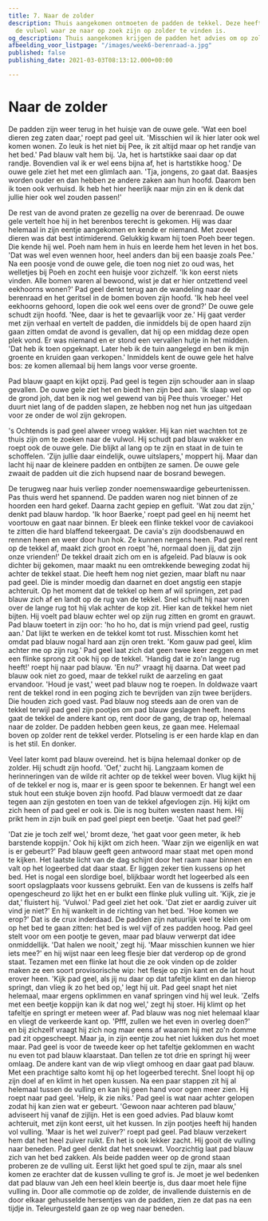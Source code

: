 ```yaml
---
title: 7. Naar de zolder
description: Thuis aangekomen ontmoeten de padden de tekkel. Deze heeft vernomen dat
  de vulwol waar ze naar op zoek zijn op zolder te vinden is.
og_description: Thuis aangekomen krijgen de padden het advies om op zolder te kijken
afbeelding_voor_listpage: "/images/week6-berenraad-a.jpg"
published: false
publishing_date: 2021-03-03T08:13:12.000+00:00

---
```

# Naar de zolder

De padden zijn weer terug in het huisje van de ouwe gele. 'Wat een boel dieren zeg zaten daar,' roept pad geel uit. 'Misschien wil ik hier later ook wel komen wonen. Zo leuk is het niet bij Pee, ik zit altijd maar op het randje van het bed.' Pad blauw valt hem bij. 'Ja, het is hartstikke saai daar op dat randje. Bovendien val ik er wel eens bijna af, het is hartstikke hoog.' De ouwe gele ziet het met een glimlach aan. 'Tja, jongens, zo gaat dat. Baasjes worden ouder en dan hebben ze andere zaken aan hun hoofd. Daarom ben ik toen ook verhuisd. Ik heb het hier heerlijk naar mijn zin en ik denk dat jullie hier ook wel zouden passen!'

De rest van de avond praten ze gezellig na over de berenraad. De ouwe gele vertelt hoe hij in het berenbos terecht is gekomen. Hij was daar helemaal in zijn eentje aangekomen en kende er niemand. Met zoveel dieren was dat best intimiderend. Gelukkig kwam hij toen Poeh beer tegen. Die kende hij wel. Poeh nam hem in huis en leerde hem het leven in het bos. 'Dat was wel even wennen hoor, heel anders dan bij een baasje zoals Pee.' Na een poosje vond de ouwe gele, die toen nog niet zo oud was, het welletjes bij Poeh en zocht een huisje voor zichzelf. 'Ik kon eerst niets vinden. Alle bomen waren al bewoond, wist je dat er hier ontzettend veel eekhoorns wonen?' Pad geel denkt terug aan de wandeling naar de berenraad en het geritsel in de bomen boven zijn hoofd. 'Ik heb heel veel eekhoorns gehoord, lopen die ook wel eens over de grond?' De ouwe gele schudt zijn hoofd. 'Nee, daar is het te gevaarlijk voor ze.' Hij gaat verder met zijn verhaal en vertelt de padden, die inmiddels bij de open haard zijn gaan zitten omdat de avond is gevallen, dat hij op een middag deze open plek vond. Er was niemand en er stond een vervallen hutje in het midden. 'Dat heb ik toen opgeknapt. Later heb ik de tuin aangelegd en ben ik mijn groente en kruiden gaan verkopen.' Inmiddels kent de ouwe gele het halve bos: ze komen allemaal bij hem langs voor verse groente.

Pad blauw gaapt en kijkt opzij. Pad geel is tegen zijn schouder aan in slaap gevallen. De ouwe gele ziet het en biedt hen zijn bed aan. 'Ik slaap wel op de grond joh, dat ben ik nog wel gewend van bij Pee thuis vroeger.' Het duurt niet lang of de padden slapen, ze hebben nog net hun jas uitgedaan voor ze onder de wol zijn gekropen.

's Ochtends is pad geel alweer vroeg wakker. Hij kan niet wachten tot ze thuis zijn om te zoeken naar de vulwol. Hij schudt pad blauw wakker en roept ook de ouwe gele. Die blijkt al lang op te zijn en staat in de tuin te schoffelen. 'Zijn jullie daar eindelijk, ouwe uitslapers,' moppert hij. Maar dan lacht hij naar de kleinere padden en ontbijten ze samen. De ouwe gele zwaait de padden uit die zich hupsend naar de bosrand bewegen.

De terugweg naar huis verliep zonder noemenswaardige gebeurtenissen. Pas thuis werd het spannend. De padden waren nog niet binnen of ze hoorden een hard gekef. Daarna zacht gepiep en gefluit. 'Wat zou dat zijn,' denkt pad blauw hardop. 'Ik hoor Baerke,' roept pad geel en hij neemt het voortouw en gaat naar binnen. Er bleek een flinke tekkel voor de caviakooi te zitten die hard blaffend tekeergaat. De cavia's zijn doodsbenauwd en rennen heen en weer door hun hok. Ze kunnen nergens heen. Pad geel rent op de tekkel af, maakt zich groot en roept 'hé, normaal doen jij, dat zijn onze vrienden!' De tekkel draait zich om en is afgeleid. Pad blauw is ook dichter bij gekomen, maar maakt nu een omtrekkende beweging zodat hij achter de tekkel staat. Die heeft hem nog niet gezien, maar blaft nu naar pad geel. Die is minder moedig dan daarnet en doet angstig een stapje achteruit. Op het moment dat de tekkel op hem af wil springen, zet pad blauw zich af en landt op de rug van de tekkel. Snel schuift hij naar voren over de lange rug tot hij vlak achter de kop zit. Hier kan de tekkel hem niet bijten. Hij voelt pad blauw echter wel op zijn rug zitten en gromt en grauwt. Pad blauw toetert in zijn oor: 'ho ho ho, dat is mijn vriend pad geel, rustig aan.' Dat lijkt te werken en de tekkel komt tot rust. Misschien komt het omdat pad blauw nogal hard aan zijn oren trekt. 'Kom gauw pad geel, klim achter me op zijn rug.' Pad geel laat zich dat geen twee keer zeggen en met een flinke sprong zit ook hij op de tekkel. 'Handig dat ie zo'n lange rug heeft!' roept hij naar pad blauw. 'En nu?' vraagt hij daarna. Dat weet pad blauw ook niet zo goed, maar de tekkel ruikt de aarzeling en gaat ervandoor. 'Houd je vast,' weet pad blauw nog te roepen. In doldwaze vaart rent de tekkel rond in een poging zich te bevrijden van zijn twee berijders. Die houden zich goed vast. Pad blauw nog steeds aan de oren van de tekkel terwijl pad geel zijn pootjes om pad blauw geslagen heeft. Ineens gaat de tekkel de andere kant op, rent door de gang, de trap op, helemaal naar de zolder. De padden hebben geen keus, ze gaan mee. Helemaal boven op zolder rent de tekkel verder. Plotseling is er een harde klap en dan is het stil. En donker.

Veel later komt pad blauw overeind. het is bijna helemaal donker op de zolder. Hij schudt zijn hoofd. 'Oef,' zucht hij. Langzaam komen de herinneringen van de wilde rit achter op de tekkel weer boven. Vlug kijkt hij of de tekkel er nog is, maar er is geen spoor te bekennen. Er hangt wel een stuk hout een stukje boven zijn hoofd. Pad blauw vermoedt dat ze daar tegen aan zijn gestoten en toen van de tekkel afgevlogen zijn. Hij kijkt om zich heen of pad geel er ook is. Die is nog buiten westen naast hem. Hij prikt hem in zijn buik en pad geel piept een beetje. 'Gaat het pad geel?'

'Dat zie je toch zelf wel,' bromt deze, 'het gaat voor geen meter, ik heb barstende koppijn.' Ook hij kijkt om zich heen. 'Waar zijn we eigenlijk en wat is er gebeurt?' Pad blauw geeft geen antwoord maar staat met open mond te kijken. Het laatste licht van de dag schijnt door het raam naar binnen en valt op het logeerbed dat daar staat. Er liggen zeker tien kussens op het bed. Het is nogal een slordige boel, blijkbaar wordt het logeerbed als een soort opslagplaats voor kussens gebruikt. Een van de kussens is zelfs half opengescheurd zo lijkt het en er bulkt een flinke pluk vulling uit. 'Kijk, zie je dat,' fluistert hij. 'Vulwol.' Pad geel ziet het ook. 'Dat ziet er aardig zuiver uit vind je niet?' En hij wankelt in de richting van het bed. 'Hoe komen we erop?' Dat is de crux inderdaad. De padden zijn natuurlijk veel te klein om op het bed te gaan zitten: het bed is wel vijf of zes padden hoog. Pad geel stelt voor om een pootje te geven, maar pad blauw verwerpt dat idee onmiddellijk. 'Dat halen we nooit,' zegt hij. 'Maar misschien kunnen we hier iets mee?' en hij wijst naar een leeg flesje bier dat verderop op de grond staat. Tezamen met een flinke lat hout die ze ook vinden op de zolder maken ze een soort provisorische wip: het flesje op zijn kant en de lat hout erover heen. 'Kijk pad geel, als jij nu daar op dat tafeltje klimt en dan hierop springt, dan vlieg ik zo het bed op,' legt hij uit. Pad geel snapt het niet helemaal, maar ergens opklimmen en vanaf springen vind hij wel leuk. 'Zelfs met een beetje koppijn kan ik dat nog wel,' zegt hij stoer. Hij klimt op het tafeltje en springt er meteen weer af. Pad blauw was nog niet helemaal klaar en vliegt de verkeerde kant op. 'Pfff, zullen we het even in overleg doen?' en bij zichzelf vraagt hij zich nog maar eens af waarom hij met zo'n domme pad zit opgescheept. Maar ja, in zijn eentje zou het niet lukken dus het moet maar. Pad geel is voor de tweede keer op het tafeltje geklommen en wacht nu even tot pad blauw klaarstaat. Dan tellen ze tot drie en springt hij weer omlaag. De andere kant van de wip vliegt omhoog en daar gaat pad blauw. Met een prachtige salto komt hij op het logeerbed terecht. Snel loopt hij op zijn doel af en klimt in het open kussen. Na een paar stappen zit hij al helemaal tussen de vulling en kan hij geen hand voor ogen meer zien. Hij roept naar pad geel. 'Help, ik zie niks.' Pad geel is wat naar achter gelopen zodat hij kan zien wat er gebeurt. 'Gewoon naar achteren pad blauw,' adviseert hij vanaf de zijlijn. Het is een goed advies. Pad blauw komt achteruit, met zijn kont eerst, uit het kussen. In zijn pootjes heeft hij handen vol vulling. 'Maar is het wel zuiver?' roept pad geel. Pad blauw verzekert hem dat het heel zuiver ruikt. En het is ook lekker zacht. Hij gooit de vulling naar beneden. Pad geel denkt dat het sneeuwt. Voorzichtig laat pad blauw zich van het bed zakken. Als beide padden weer op de grond staan proberen ze de vulling uit. Eerst lijkt het goed spul te zijn, maar als snel komen ze erachter dat de kussen vulling te grof is. Je moet je wel bedenken dat pad blauw van Jeh een heel klein beertje is, dus daar moet hele fijne vulling in. Door alle commotie op de zolder, de invallende duisternis en de door elkaar gehusselde hersentjes van de padden, zien ze dat pas na een tijdje in. Teleurgesteld gaan ze op weg naar beneden.
